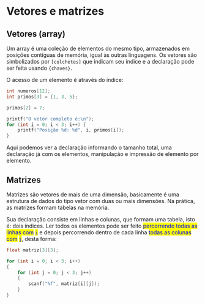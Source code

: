 # Vetores e matrizes

## Vetores (array)

Um array é uma coleção de elementos do mesmo tipo, armazenados em posições contíguas de memória, igual às outras linguagens. Os vetores são simbolizados por `[colchetes]` que indicam seu índice e a declaração pode ser feita usando `{chaves}`.

O acesso de um elemento é através do índice:

```c
int numeros[12];
int primos[3] = {1, 3, 5};

primos[2] = 7;

printf("O vetor completo é:\n");
for (int i = 0; i < 3; i++) {
    printf("Posição %d: %d", i, primos[i]);
}
```

Aqui podemos ver a declaração informando o tamanho total, uma declaração já com os elementos, manipulação e impressão de elemento por elemento.

## Matrizes

Matrizes são vetores de mais de uma dimensão, basicamente é uma estrutura de dados do tipo vetor com duas ou mais dimensões. Na prática, as matrizes formam tabelas na memória.

Sua declaração consiste em linhas e colunas, que formam uma tabela, isto é: dois índices. Ler todos os elementos pode ser feito <mark style="color:blue;">percorrendo todas as linhas com</mark> <mark style="color:blue;"></mark><mark style="color:blue;">`i`</mark> e depois percorrendo dentro de cada linha <mark style="color:blue;">todas as colunas com</mark> <mark style="color:blue;"></mark><mark style="color:blue;">`j`</mark>, desta forma:

```c
float matriz[3][3];

for (int i = 0; i < 3; i++)
{
    for (int j = 0; j < 3; j++)
    {
        scanf("%f", matriz[i][j]);
    }
}
```
